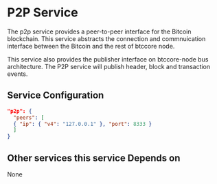 # P2P Service

The p2p service provides a peer-to-peer interface for the Bitcoin blockchain. This service abstracts the connection and commnuication interface between the Bitcoin and the rest of btccore node.


This service also provides the publisher interface on btccore-node bus architecture. The P2P service will publish header, block and transaction events.

## Service Configuration

```json
"p2p": {
  "peers": [
  { "ip": { "v4": "127.0.0.1" }, "port": 8333 }
  ]
}
```

## Other services this service Depends on

None

